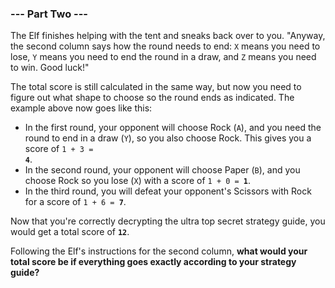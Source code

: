 ### --- Part Two ---

The Elf finishes helping with the tent and sneaks back over to you.
"Anyway, the second column says how the round needs to end: `X` means you
need to lose, `Y` means you need to end the round in a draw, and `Z` means you
need to win. Good luck!"

The total score is still calculated in the same way, but now you need to
figure out what shape to choose so the round ends as indicated. The example
above now goes like this:

- In the first round, your opponent will choose Rock (`A`), and you need
  the round to end in a draw (`Y`), so you also choose Rock. This gives
  you a score of <code>1 + 3 = <b>4</b></code>.
- In the second round, your opponent will choose Paper (`B`), and you
  choose Rock so you lose (`X`) with a score of <code>1 + 0 = <b>1</b></code>.
- In the third round, you will defeat your opponent's Scissors with Rock
  for a score of <code>1 + 6 = <b>7</b></code>.

Now that you're correctly decrypting the ultra top secret strategy guide,
you would get a total score of **`12`**.

Following the Elf's instructions for the second column, **what would your
total score be if everything goes exactly according to your strategy
guide?**
